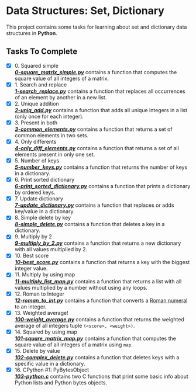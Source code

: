 # Data Structures: Set, Dictionary

This project contains some tasks for learning about set and dictionary data structures in **Python**.

## Tasks To Complete

+ [x] 0\. Squared simple <br/>_**[0-square_matrix_simple.py](0-square_matrix_simple.py)**_  contains a function that computes the square value of all integers of a matrix.
+ [x] 1\. Search and replace <br/>_**[1-search_replace.py](1-search_replace.py)**_  contains a function that replaces all occurrences of an element by another in a new list.
+ [x] 2\. Unique addition <br/>_**[2-uniq_add.py](2-uniq_add.py)**_  contains a function that adds all unique integers in a list (only once for each integer).
+ [x] 3\. Present in both <br/>_**[3-common_elements.py](3-common_elements.py)**_  contains a function that returns a set of common elements in two sets.
+ [x] 4\. Only differents <br/>_**[4-only_diff_elements.py](4-only_diff_elements.py)**_  contains a function that returns a set of all elements present in only one set.
+ [x] 5\. Number of keys <br/>_**[5-number_keys.py](5-number_keys.py)**_  contains a function that returns the number of keys in a dictionary.
+ [x] 6\. Print sorted dictionary <br/>_**[6-print_sorted_dictionary.py](6-print_sorted_dictionary.py)**_  contains a function that prints a dictionary by ordered keys.
+ [x] 7\. Update dictionary <br/>_**[7-update_dictionary.py](7-update_dictionary.py)**_  contains a function that replaces or adds key/value in a dictionary.
+ [x] 8\. Simple delete by key <br/>_**[8-simple_delete.py](8-simple_delete.py)**_  contains a function that deletes a key in a dictionary.
+ [x] 9\. Multiply by 2 <br/>_**[9-multiply_by_2.py](9-multiply_by_2.py)**_  contains a function that returns a new dictionary with all values multiplied by 2.
+ [x] 10\. Best score <br/>_**[10-best_score.py](10-best_score.py)**_  contains a function that returns a key with the biggest integer value.
+ [x] 11\. Multiply by using map <br/>_**[11-multiply_list_map.py](11-multiply_list_map.py)**_  contains a function that returns a list with all values multiplied by a number without using any loops.
+ [x] 12\. Roman to Integer <br/>_**[12-roman_to_int.py](12-roman_to_int.py)**_  contains a function that converts a [Roman numeral](https://en.wikipedia.org/wiki/Roman_numerals) to an integer.
+ [x] 13\. Weighted average! <br/>_**[100-weight_average.py](100-weight_average.py)**_  contains a function that returns the weighted average of all integers tuple `(<score>, <weight>)`.
+ [x] 14\. Squared by using map <br/>_**[101-square_matrix_map.py](101-square_matrix_map.py)**_  contains a function that computes the square value of all integers of a matrix using `map`.
+ [x] 15\. Delete by value <br/>_**[102-complex_delete.py](102-complex_delete.py)**_  contains a function that deletes keys with a specific value in a dictionary.
+ [x] 16\. CPython #1: PyBytesObject <br/>_**[103-python.c](103-python.c)**_  contains two C functions that print some basic info about Python lists and Python bytes objects.
